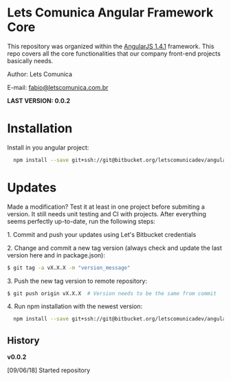 Lets Comunica Angular Framework Core
=============

This repository was organized within the [AngularJS 1.4.1](https://docs.angularjs.org/api) framework. This repo covers all the core functionalities that our company front-end projects basically needs.

Author: Lets Comunica

E-mail: fabio@letscomunica.com.br

**LAST VERSION: 0.0.2**

Installation
=====

Install in you angular project:

```bash
  npm install --save git+ssh://git@bitbucket.org/letscomunicadev/angular-framework-core.git#v0.0.2
```

Updates
=====

Made a modification? Test it at least in one project before submiting a version. It still needs unit testing and CI with projects. After everything seems perfectly up-to-date, run the following steps:

1\. Commit and push your updates using Let's Bitbucket credentials

2\. Change and commit a new tag version (always check and update the last version here and in package.json):

```bash
$ git tag -a vX.X.X -m "version_message"
```

3\. Push the new tag version to remote repository:

```bash
$ git push origin vX.X.X  # Version needs to be the same from commit
```

4\. Run npm installation with the newest version:

```bash
  npm install --save git+ssh://git@bitbucket.org/letscomunicadev/angular-framework-core.git#vX.X.X
```

History
----------

**v0.0.2**

[09/06/18] Started repository
